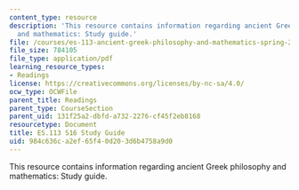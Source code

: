 ```yaml
---
content_type: resource
description: 'This resource contains information regarding ancient Greek philosophy
  and mathematics: Study guide.'
file: /courses/es-113-ancient-greek-philosophy-and-mathematics-spring-2016/984c636ca2ef65f40d203d6b4758a9d0_MITES_113S16_ReadingQues.pdf
file_size: 784105
file_type: application/pdf
learning_resource_types:
- Readings
license: https://creativecommons.org/licenses/by-nc-sa/4.0/
ocw_type: OCWFile
parent_title: Readings
parent_type: CourseSection
parent_uid: 131f25a2-dbfd-a732-2276-cf45f2eb8168
resourcetype: Document
title: ES.113 S16 Study Guide
uid: 984c636c-a2ef-65f4-0d20-3d6b4758a9d0
---
```

This resource contains information regarding ancient Greek philosophy and mathematics: Study guide.